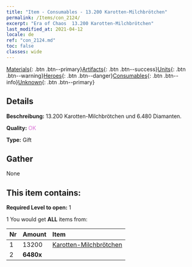 ```yaml
---
title: "Item - Consumables - 13.200 Karotten-Milchbrötchen"
permalink: /Items/con_2124/
excerpt: "Era of Chaos  13.200 Karotten-Milchbrötchen"
last_modified_at: 2021-04-12
locale: de
ref: "con_2124.md"
toc: false
classes: wide
---
```

 [Materials](/de/Items/){: .btn .btn--primary}[Artifacts](/de/Items/Artifacts/){: .btn .btn--success}[Units](/de/Items/Units/){: .btn .btn--warning}[Heroes](/de/Items/Heroes/){: .btn .btn--danger}[Consumables](/de/Items/Consumables/){: .btn .btn--info}[Unknown](/de/Items/Unknown/){: .btn .btn--primary}

## Details
 **Beschreibung:** 13.200 Karotten-Milchbrötchen und 6.480 Diamanten.

 **Quality:** <span style="color: #DA70D6">OK</span>

 **Type:** Gift

## Gather

  None

## This item contains:

 **Required Level to open:** 1

 1 You would get **ALL** items  from:

  | Nr | Amount |     Item    |
  |:---|:-------|:------------|
  | 1 | 13200 | [Karotten-Milchbrötchen](/de/Items/con_2119/) | 
  | 2 |  **6480x** | <i class="fas fa-gem"/> |  | 
